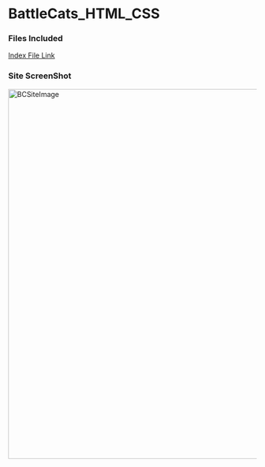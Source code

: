 # BattleCats_HTML_CSS
### Files Included
[Index File Link](https://github.com/ArmadaDev25/BattleCats_HTML_CSS/blob/main/index.html)


### Site ScreenShot
<img width="750" alt="BCSiteImage" src="https://github.com/user-attachments/assets/0677d435-52c0-4c4e-b65c-48738c36f83a" />


